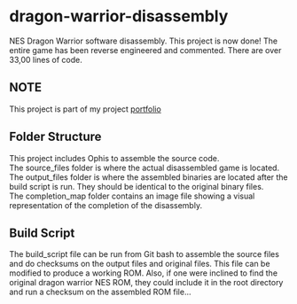 # dragon-warrior-disassembly

NES Dragon Warrior software disassembly. This project is now done! The entire game has been reverse engineered and commented. There are over 33,00 lines of code.

## NOTE

This project is part of my project [portfolio](https://nmikstas.github.io/portfolio/)

## Folder Structure

This project includes Ophis to assemble the source code.  
The source_files folder is where the actual disassembled game is located.  
The output_files folder is where the assembled binaries are located after the build script is run.  They should be identical to the original binary files.  
The completion_map folder contains an image file showing a visual representation of the completion of the disassembly.  

## Build Script

The build_script file can be run from Git bash to assemble the source files and do checksums on the output files and original files.  This file can be modified to produce a working ROM.  Also, if one were inclined to find the original dragon warrior NES ROM, they could include it in the root directory and run a checksum on the assembled ROM file...  
